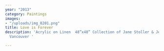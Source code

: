 ```yaml
---
year: "2013"
category: Paintings
images:
- "/uploads/img_0201.png"
title: Love is Forever
description: 'Acrylic on Linen  48”x48” Collection of Jane Stoller & Jeff Whitten
  Vancouver '

---
```

